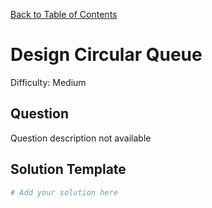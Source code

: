 [Back to Table of Contents](../README.md)

# Design Circular Queue
Difficulty: Medium

## Question
Question description not available

## Solution Template
```python
# Add your solution here
```
